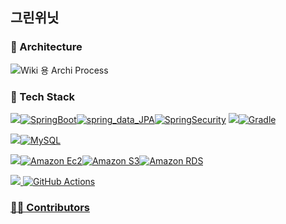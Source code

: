 ## 그린위닛

### 🥀 Architecture 
![Wiki 용 Archi Process](https://github.com/user-attachments/assets/45d76ea5-9e54-4038-b6a2-25fe897945cb)


### 🧰 Tech Stack
<p dir="auto"><a target="_blank" rel="noopener noreferrer nofollow" href="https://camo.githubusercontent.com/4a2a76648ac74b1e794e66a65d6c39da2d76c090fdf16b1423a4c99fd9b7956a/68747470733a2f2f696d672e736869656c64732e696f2f62616467652f4672616d65776f726b2d3535353535353f7374796c653d666f722d7468652d6261646765"><img src="https://camo.githubusercontent.com/4a2a76648ac74b1e794e66a65d6c39da2d76c090fdf16b1423a4c99fd9b7956a/68747470733a2f2f696d672e736869656c64732e696f2f62616467652f4672616d65776f726b2d3535353535353f7374796c653d666f722d7468652d6261646765" data-canonical-src="https://img.shields.io/badge/Framework-555555?style=for-the-badge" style="max-width: 100%;"></a><a target="_blank" rel="noopener noreferrer nofollow" href="https://camo.githubusercontent.com/7b764480ccab59c8de26a0df90a72f7a42d7b99cdcb5eba87226ca692f436a31/68747470733a2f2f696d672e736869656c64732e696f2f62616467652f737072696e67626f6f742d2532333644423333462e7376673f7374796c653d666f722d7468652d6261646765266c6f676f3d737072696e67626f6f74266c6f676f436f6c6f723d7768697465"><img src="https://camo.githubusercontent.com/7b764480ccab59c8de26a0df90a72f7a42d7b99cdcb5eba87226ca692f436a31/68747470733a2f2f696d672e736869656c64732e696f2f62616467652f737072696e67626f6f742d2532333644423333462e7376673f7374796c653d666f722d7468652d6261646765266c6f676f3d737072696e67626f6f74266c6f676f436f6c6f723d7768697465" alt="SpringBoot" data-canonical-src="https://img.shields.io/badge/springboot-%236DB33F.svg?style=for-the-badge&amp;logo=springboot&amp;logoColor=white" style="max-width: 100%;"></a><a target="_blank" rel="noopener noreferrer nofollow" href="https://camo.githubusercontent.com/edc1f79fe6dfe3b3f79a7fa44e4f79d003050d44abe870130c1716f99665b66e/68747470733a2f2f696d672e736869656c64732e696f2f62616467652f737072696e675f646174615f4a50412d2532333644423333463f7374796c653d666f722d7468652d6261646765266c6f676f3d64617461627269636b73266c6f676f436f6c6f723d7768697465"><img src="https://camo.githubusercontent.com/edc1f79fe6dfe3b3f79a7fa44e4f79d003050d44abe870130c1716f99665b66e/68747470733a2f2f696d672e736869656c64732e696f2f62616467652f737072696e675f646174615f4a50412d2532333644423333463f7374796c653d666f722d7468652d6261646765266c6f676f3d64617461627269636b73266c6f676f436f6c6f723d7768697465" alt="spring_data_JPA" data-canonical-src="https://img.shields.io/badge/spring_data_JPA-%236DB33F?style=for-the-badge&amp;logo=databricks&amp;logoColor=white" style="max-width: 100%;"></a><a target="_blank" rel="noopener noreferrer nofollow" href="https://camo.githubusercontent.com/3c28280702ced457af2e72f20c2a2cd1f5b2229be9c917781aabbaff7ac2682e/68747470733a2f2f696d672e736869656c64732e696f2f62616467652f737072696e675f73656375726974792d2532333644423333462e7376673f7374796c653d666f722d7468652d6261646765266c6f676f3d737072696e677365637572697479266c6f676f436f6c6f723d7768697465"><img src="https://camo.githubusercontent.com/3c28280702ced457af2e72f20c2a2cd1f5b2229be9c917781aabbaff7ac2682e/68747470733a2f2f696d672e736869656c64732e696f2f62616467652f737072696e675f73656375726974792d2532333644423333462e7376673f7374796c653d666f722d7468652d6261646765266c6f676f3d737072696e677365637572697479266c6f676f436f6c6f723d7768697465" alt="SpringSecurity" data-canonical-src="https://img.shields.io/badge/spring_security-%236DB33F.svg?style=for-the-badge&amp;logo=springsecurity&amp;logoColor=white" style="max-width: 100%;"></a> <a target="_blank" rel="noopener noreferrer nofollow" href="https://camo.githubusercontent.com/59a71e43068726c9f11b94338e102a216480ce2a8f5f14616680636e7998b7be/68747470733a2f2f696d672e736869656c64732e696f2f62616467652f6275696c642d3535353535353f7374796c653d666f722d7468652d6261646765"><img src="https://camo.githubusercontent.com/59a71e43068726c9f11b94338e102a216480ce2a8f5f14616680636e7998b7be/68747470733a2f2f696d672e736869656c64732e696f2f62616467652f6275696c642d3535353535353f7374796c653d666f722d7468652d6261646765" data-canonical-src="https://img.shields.io/badge/build-555555?style=for-the-badge" style="max-width: 100%;"></a><a target="_blank" rel="noopener noreferrer nofollow" href="https://camo.githubusercontent.com/7e3f4753f2a0899249d02753d1effcd48163d3abb5e60e099a84a26569a76403/68747470733a2f2f696d672e736869656c64732e696f2f62616467652f477261646c652d3032333033412e7376673f7374796c653d666f722d7468652d6261646765266c6f676f3d477261646c65266c6f676f436f6c6f723d7768697465"><img src="https://camo.githubusercontent.com/7e3f4753f2a0899249d02753d1effcd48163d3abb5e60e099a84a26569a76403/68747470733a2f2f696d672e736869656c64732e696f2f62616467652f477261646c652d3032333033412e7376673f7374796c653d666f722d7468652d6261646765266c6f676f3d477261646c65266c6f676f436f6c6f723d7768697465" alt="Gradle" data-canonical-src="https://img.shields.io/badge/Gradle-02303A.svg?style=for-the-badge&amp;logo=Gradle&amp;logoColor=white" style="max-width: 100%;"></a></p>

<p dir="auto"><a target="_blank" rel="noopener noreferrer nofollow" href="https://camo.githubusercontent.com/f45cad51db8deb15da74d137bb54a5879d8ed4f3b2cefd5d7374212098010887/68747470733a2f2f696d672e736869656c64732e696f2f62616467652f44617461626173652d3535353535353f7374796c653d666f722d7468652d6261646765"><img src="https://camo.githubusercontent.com/f45cad51db8deb15da74d137bb54a5879d8ed4f3b2cefd5d7374212098010887/68747470733a2f2f696d672e736869656c64732e696f2f62616467652f44617461626173652d3535353535353f7374796c653d666f722d7468652d6261646765" data-canonical-src="https://img.shields.io/badge/Database-555555?style=for-the-badge" style="max-width: 100%;"></a><a target="_blank" rel="noopener noreferrer nofollow" href="https://camo.githubusercontent.com/38ce4d8be94d27406f2989b56efec7cdc5e2c2d6509600746fede440245c5afa/68747470733a2f2f696d672e736869656c64732e696f2f62616467652f6d7973716c2d3434373941312e7376673f7374796c653d666f722d7468652d6261646765266c6f676f3d6d7973716c266c6f676f436f6c6f723d7768697465"><img src="https://camo.githubusercontent.com/38ce4d8be94d27406f2989b56efec7cdc5e2c2d6509600746fede440245c5afa/68747470733a2f2f696d672e736869656c64732e696f2f62616467652f6d7973716c2d3434373941312e7376673f7374796c653d666f722d7468652d6261646765266c6f676f3d6d7973716c266c6f676f436f6c6f723d7768697465" alt="MySQL" data-canonical-src="https://img.shields.io/badge/mysql-4479A1.svg?style=for-the-badge&amp;logo=mysql&amp;logoColor=white" style="max-width: 100%;"></a></p>


<p dir="auto"><a target="_blank" rel="noopener noreferrer nofollow" href="https://camo.githubusercontent.com/eca5045c21dc8ed046fb888ee2ef58890c9ca7a767da97afce6fe59fa0b6b571/68747470733a2f2f696d672e736869656c64732e696f2f62616467652f496e6672617374727563747572652d3535353535353f7374796c653d666f722d7468652d6261646765"><img src="https://camo.githubusercontent.com/eca5045c21dc8ed046fb888ee2ef58890c9ca7a767da97afce6fe59fa0b6b571/68747470733a2f2f696d672e736869656c64732e696f2f62616467652f496e6672617374727563747572652d3535353535353f7374796c653d666f722d7468652d6261646765" data-canonical-src="https://img.shields.io/badge/Infrastructure-555555?style=for-the-badge" style="max-width: 100%;"></a><a target="_blank" rel="noopener noreferrer nofollow" href="https://camo.githubusercontent.com/c73a6ba30b46b44f3171ca5a8121d65bc517d648b0858fae771105caa6780da8/68747470733a2f2f696d672e736869656c64732e696f2f62616467652f616d617a6f6e5f6563322d4646393930302e7376673f7374796c653d666f722d7468652d6261646765266c6f676f3d616d617a6f6e656332266c6f676f436f6c6f723d7768697465"><img src="https://camo.githubusercontent.com/c73a6ba30b46b44f3171ca5a8121d65bc517d648b0858fae771105caa6780da8/68747470733a2f2f696d672e736869656c64732e696f2f62616467652f616d617a6f6e5f6563322d4646393930302e7376673f7374796c653d666f722d7468652d6261646765266c6f676f3d616d617a6f6e656332266c6f676f436f6c6f723d7768697465" alt="Amazon Ec2" data-canonical-src="https://img.shields.io/badge/amazon_ec2-FF9900.svg?style=for-the-badge&amp;logo=amazonec2&amp;logoColor=white" style="max-width: 100%;"></a><a target="_blank" rel="noopener noreferrer nofollow" href="https://camo.githubusercontent.com/054c15dee630468d0bcab76fd82bfbc59ab0c4fa8e51244c8b02f64a26fb5285/68747470733a2f2f696d672e736869656c64732e696f2f62616467652f4157535f53332d3536394133312e7376673f7374796c653d666f722d7468652d6261646765266c6f676f3d616d617a6f6e7333266c6f676f436f6c6f723d7768697465"><img src="https://camo.githubusercontent.com/054c15dee630468d0bcab76fd82bfbc59ab0c4fa8e51244c8b02f64a26fb5285/68747470733a2f2f696d672e736869656c64732e696f2f62616467652f4157535f53332d3536394133312e7376673f7374796c653d666f722d7468652d6261646765266c6f676f3d616d617a6f6e7333266c6f676f436f6c6f723d7768697465" alt="Amazon S3" data-canonical-src="https://img.shields.io/badge/AWS_S3-569A31.svg?style=for-the-badge&amp;logo=amazons3&amp;logoColor=white" style="max-width: 100%;"></a><a target="_blank" rel="noopener noreferrer nofollow" href="https://camo.githubusercontent.com/ff070ae3ee824b0ee00648ece6d0f5f207108cb7a193615af1c2fbae0b5d7fbd/68747470733a2f2f696d672e736869656c64732e696f2f62616467652f616d617a6f6e5f5244532d3532374646462e7376673f7374796c653d666f722d7468652d6261646765266c6f676f3d616d617a6f6e726473266c6f676f436f6c6f723d7768697465"><img src="https://camo.githubusercontent.com/ff070ae3ee824b0ee00648ece6d0f5f207108cb7a193615af1c2fbae0b5d7fbd/68747470733a2f2f696d672e736869656c64732e696f2f62616467652f616d617a6f6e5f5244532d3532374646462e7376673f7374796c653d666f722d7468652d6261646765266c6f676f3d616d617a6f6e726473266c6f676f436f6c6f723d7768697465" alt="Amazon RDS" data-canonical-src="https://img.shields.io/badge/amazon_RDS-527FFF.svg?style=for-the-badge&amp;logo=amazonrds&amp;logoColor=white" style="max-width: 100%;"></a><a target="_blank" rel="noopener noreferrer nofollow" href="https://camo.githubusercontent.com/243894e9f863972b8f1f4170f81a11d52ff704e62f956cbb6584fef9a8f8ba43/68747470733a2f2f696d672e736869656c64732e696f2f62616467652f616d617a6f6e5f656c6173746963616368652d4646393930302e7376673f7374796c653d666f722d7468652d6261646765266c6f676f3d616d617a6f6e646f63756d656e746462266c6f676f436f6c6f723d7768697465"></p>


<p dir="auto"><a target="_blank" rel="noopener noreferrer nofollow" href="https://camo.githubusercontent.com/8bfcd2e722efbb3bcb70d97b5a154189b7582b0e3a9400c5a13b72facf31487d/68747470733a2f2f696d672e736869656c64732e696f2f62616467652f434943442d3535353535353f7374796c653d666f722d7468652d6261646765"><img src="https://camo.githubusercontent.com/8bfcd2e722efbb3bcb70d97b5a154189b7582b0e3a9400c5a13b72facf31487d/68747470733a2f2f696d672e736869656c64732e696f2f62616467652f434943442d3535353535353f7374796c653d666f722d7468652d6261646765" data-canonical-src="https://img.shields.io/badge/CICD-555555?style=for-the-badge" style="max-width: 100%;">
<img src="https://camo.githubusercontent.com/d39f98e5f22de18187cdd6600398884869c8beb344b8b78ab34a685721cf8b1a/68747470733a2f2f696d672e736869656c64732e696f2f62616467652f676974687562253230616374696f6e732d2532333236373145352e7376673f7374796c653d666f722d7468652d6261646765266c6f676f3d676974687562616374696f6e73266c6f676f436f6c6f723d7768697465" alt="GitHub Actions" data-canonical-src="https://img.shields.io/badge/github%20actions-%232671E5.svg?style=for-the-badge&amp;logo=githubactions&amp;logoColor=white" style="max-width: 100%;"></a><a target="_blank" rel="noopener noreferrer nofollow" href="https://camo.githubusercontent.com/9b77e2be8bbac9c7624e8d643a764aba84d4b1a072d85443bcc84387073ca617/68747470733a2f2f696d672e736869656c64732e696f2f62616467652f6769746875625f636f6e7461696e65722d3138313731372e7376673f7374796c653d666f722d7468652d6261646765266c6f676f3d676974687562266c6f676f436f6c6f723d7768697465"></p>

### 👩‍💻 Contributors
